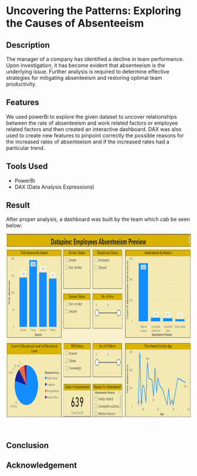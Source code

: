 # Uncovering the Patterns: Exploring the Causes of Absenteeism 

## Description 

The manager of a company has identified a decline in team performance. Upon investigation, it has become evident that absenteeism is the underlying issue. Further analysis is required to determine effective strategies for mitigating absenteeism and restoring optimal team productivity. <br> 

## Features 

We used powerBi to explore the given dataset to uncover relationships between the rate of absenteeism and work related factors or employee related factors and then created an interactive dashboard. DAX was also used to create new features to pinpoint correctly the possible reasons for the increased rates of absenteeism and if the increased rates had a particular trend. <br> 

## Tools Used

* PowerBi
* DAX (Data Analysis Expressions)

## Result 

After proper analysis, a dashboard was built by the team which cab be seen below: 

<p align = 'center'> 
<img width='700' height='500' src = 'https://github.com/obinnameso/hr-absenteeism-project/blob/main/imgs/dashboard_image.png?raw=true'>
</p>  <br> 

## Conclusion



## Acknowledgement 
